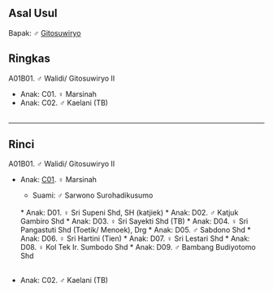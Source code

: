 ## Asal Usul

Bapak: ♂ [Gitosuwiryo][up] 

## Ringkas

A01B01. ♂ Walidi/ Gitosuwiryo II
	<br/>

*	Anak: C01. ♀ Marsinah
*	Anak: C02. ♂ Kaelani (TB)
	<br/><br/>

-- -- --

## Rinci

A01B01. ♂ Walidi/ Gitosuwiryo II
	<br/>

*	Anak: [C01][A01B01C01]. ♀ Marsinah
	*	Suami: ♂ Sarwono Surohadikusumo
	<br/>
	*	Anak: D01. ♀ Sri Supeni Shd, SH (katjiek) 
	*	Anak: D02. ♂ Katjuk Gambiro Shd
	*	Anak: D03. ♀ Sri Sayekti Shd (TB)
	*	Anak: D04. ♀ Sri Pangastuti Shd (Toetik/ Menoek), Drg
	*	Anak: D05. ♂ Sabdono Shd
	*	Anak: D06. ♀ Sri Hartini (Tien) 
	*	Anak: D07. ♀ Sri Lestari Shd
	*	Anak: D08. ♀ Kol Tek Ir. Sumbodo Shd
	*	Anak: D09. ♂ Bambang Budiyotomo Shd
	<br/><br/>

*	Anak: C02. ♂ Kaelani (TB)
	<br/><br/>


[up]: https://github.com/epsi-rns/gitodipuro/blob/master/tree/A01.md

[A01B01C01]: https://github.com/epsi-rns/gitodipuro/blob/master/tree/A01/B01/C01.md

